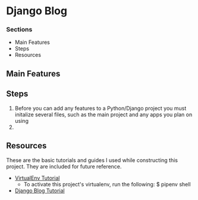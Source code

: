 # Django Blog

### Sections
  * Main Features
  * Steps
  * Resources


## Main Features

## Steps
  1. Before you can add any features to a Python/Django project you must initalize several files, such as the main project and any apps you plan on using
  2. 

## Resources
These are the basic tutorials and guides I used while constructing this project. They are included for future reference.
  * [VirtualEnv Tutorial](http://docs.python-guide.org/en/latest/dev/virtualenvs/)
    * To activate this project's virtualenv, run the following:
 $ pipenv shell
  * [Django Blog Tutorial](https://www.djangorocks.com/tutorials/how-to-create-a-basic-blog-in-django/starting-your-application.html)
